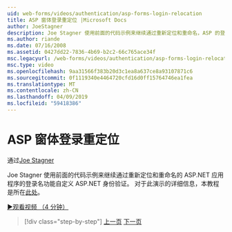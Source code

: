 ```yaml
---
uid: web-forms/videos/authentication/asp-forms-login-relocation
title: ASP 窗体登录重定位 |Microsoft Docs
author: JoeStagner
description: Joe Stagner 使用前面的代码示例来继续通过重新定位和重命名，ASP 的登录名功能自定义 ASP.NET 身份验证。N...
ms.author: riande
ms.date: 07/16/2008
ms.assetid: 0427dd22-7836-4b69-b2c2-66c765ace34f
msc.legacyurl: /web-forms/videos/authentication/asp-forms-login-relocation
msc.type: video
ms.openlocfilehash: 9aa31566f383b20d3c1ea8a637ce8a93107871c6
ms.sourcegitcommit: 0f1119340e4464720cfd16d0ff15764746ea1fea
ms.translationtype: MT
ms.contentlocale: zh-CN
ms.lasthandoff: 04/09/2019
ms.locfileid: "59418386"
---
```

# <a name="asp-forms-login-relocation"></a>ASP 窗体登录重定位

通过[Joe Stagner](https://github.com/JoeStagner)

Joe Stagner 使用前面的代码示例来继续通过重新定位和重命名的 ASP.NET 应用程序的登录名功能自定义 ASP.NET 身份验证。 对于此演示的详细信息，本教程是所在[此处](../../overview/older-versions-security/introduction/forms-authentication-configuration-and-advanced-topics-vb.md)。

[&#9654;观看视频 （4 分钟）](https://channel9.msdn.com/Blogs/ASP-NET-Site-Videos/asp-forms-login-relocation)

> [!div class="step-by-step"]
> [上一页](how-to-setup-and-use-cookie-less-authentication-in-an-aspnet-application.md)
> [下一页](forms-login-custom-key-configuration.md)
